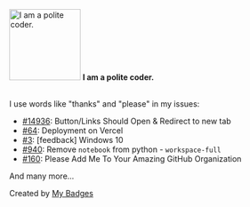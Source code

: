 <img src="https://my-badges.github.io/my-badges/polite-coder.png" alt="I am a polite coder." title="I am a polite coder." width="128">
<strong>I am a polite coder.</strong>
<br><br>

I use words like "thanks" and "please" in my issues:

- <a href="https://github.com/forem/forem/issues/14936">#14936</a>: Button/Links Should Open & Redirect to new tab
- <a href="https://github.com/ethanchewy/PythonBuddy/issues/64">#64</a>: Deployment on Vercel
- <a href="https://github.com/FarazPatankar/snip-snap/issues/3">#3</a>: [feedback] Windows 10
- <a href="https://github.com/gitpod-io/workspace-images/issues/940">#940</a>: Remove `notebook` from python - `workspace-full`
- <a href="https://github.com/EddieHubCommunity/support/issues/160">#160</a>: Please Add Me To Your Amazing GitHub Organization

 And many more...


Created by <a href="https://github.com/my-badges/my-badges">My Badges</a>